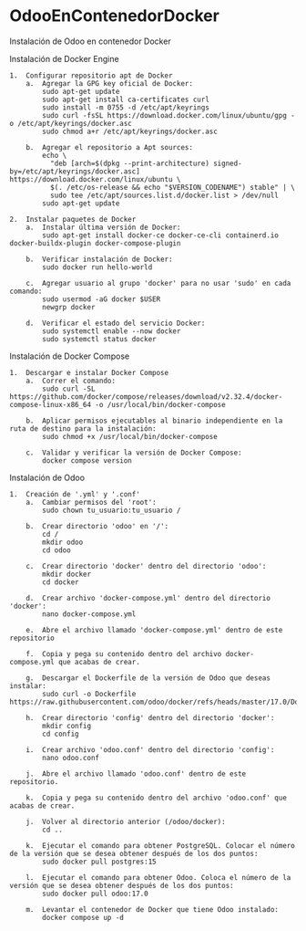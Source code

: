 # OdooEnContenedorDocker
Instalación de Odoo en contenedor Docker

Instalación de Docker Engine

	1.	Configurar repositorio apt de Docker
		a.	Agregar la GPG key oficial de Docker:
			sudo apt-get update
			sudo apt-get install ca-certificates curl
			sudo install -m 0755 -d /etc/apt/keyrings
			sudo curl -fsSL https://download.docker.com/linux/ubuntu/gpg -o /etc/apt/keyrings/docker.asc
			sudo chmod a+r /etc/apt/keyrings/docker.asc

		b.	Agregar el repositorio a Apt sources:
			echo \
			  "deb [arch=$(dpkg --print-architecture) signed-by=/etc/apt/keyrings/docker.asc] https://download.docker.com/linux/ubuntu \
			  $(. /etc/os-release && echo "$VERSION_CODENAME") stable" | \
			  sudo tee /etc/apt/sources.list.d/docker.list > /dev/null
			sudo apt-get update

	2.	Instalar paquetes de Docker
		a.	Instalar última versión de Docker:
			sudo apt-get install docker-ce docker-ce-cli containerd.io docker-buildx-plugin docker-compose-plugin

		b.	Verificar instalación de Docker:
			sudo docker run hello-world

		c.	Agregar usuario al grupo 'docker' para no usar 'sudo' en cada comando:
			sudo usermod -aG docker $USER 
			newgrp docker

		d.	Verificar el estado del servicio Docker:
			sudo systemctl enable --now docker 
			sudo systemctl status docker

Instalación de Docker Compose

	1.	Descargar e instalar Docker Compose
		a.	Correr el comando:
			sudo curl -SL https://github.com/docker/compose/releases/download/v2.32.4/docker-compose-linux-x86_64 -o /usr/local/bin/docker-compose

		b.	Aplicar permisos ejecutables al binario independiente en la ruta de destino para la instalación:
			sudo chmod +x /usr/local/bin/docker-compose

		c.	Validar y verificar la versión de Docker Compose:
			docker compose version

Instalación de Odoo

	1.	Creación de '.yml' y '.conf'
		a.	Cambiar permisos del 'root':
			sudo chown tu_usuario:tu_usuario /

		b.	Crear directorio 'odoo' en '/':
			cd /
			mkdir odoo
			cd odoo

		c.	Crear directorio 'docker' dentro del directorio 'odoo':
			mkdir docker
			cd docker

		d.	Crear archivo 'docker-compose.yml' dentro del directorio 'docker':
			nano docker-compose.yml

		e.	Abre el archivo llamado 'docker-compose.yml' dentro de este repositorio
  
  		f.	Copia y pega su contenido dentro del archivo docker-compose.yml que acabas de crear.

		g.	Descargar el Dockerfile de la versión de Odoo que deseas instalar:
			sudo curl -o Dockerfile https://raw.githubusercontent.com/odoo/docker/refs/heads/master/17.0/Dockerfile

		h.	Crear directorio 'config' dentro del directorio 'docker':
			mkdir config
			cd config

		i.	Crear archivo 'odoo.conf' dentro del directorio 'config':
			nano odoo.conf

		j.	Abre el archivo llamado 'odoo.conf' dentro de este repositorio.

  		k.	Copia y pega su contenido dentro del archivo 'odoo.conf' que acabas de crear.

		j.	Volver al directorio anterior (/odoo/docker):
			cd ..

		k.	Ejecutar el comando para obtener PostgreSQL. Colocar el número de la versión que se desea obtener después de los dos puntos:
			sudo docker pull postgres:15

		l.	Ejecutar el comando para obtener Odoo. Coloca el número de la versión que se desea obtener después de los dos puntos:
			sudo docker pull odoo:17.0

		m. 	Levantar el contenedor de Docker que tiene Odoo instalado:
			docker compose up -d
